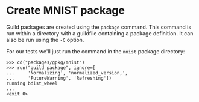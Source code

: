 # Create MNIST package

Guild packages are created using the `package` command. This command
is run within a directory with a guildfile containing a package
definition. It can also be run using the `-C` option.

For our tests we'll just run the command in the `mnist` package
directory:

    >>> cd("packages/gpkg/mnist")
    >>> run("guild package", ignore=[
    ...     'Normalizing', 'normalized_version,',
    ...     'FutureWarning', 'Refreshing'])
    running bdist_wheel
    ...
    <exit 0>
